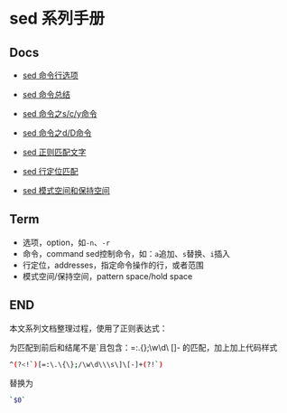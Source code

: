 # sed 系列手册

## Docs

- [sed 命令行选项](https://github.com/laxian/shell/blob/dev/shell-advanced/sed/sed-options.md)

- [sed 命令总结](https://github.com/laxian/shell/blob/dev/shell-advanced/sed/sed-commands.md)

- [sed 命令之s/c/y命令](https://github.com/laxian/shell/blob/dev/shell-advanced/sed/sed-commands-scy.md)

- [sed 命令之d/D命令](https://github.com/laxian/shell/blob/dev/shell-advanced/sed/sed-commands-dD.md)

- [sed 正则匹配文字](https://github.com/laxian/shell/blob/dev/shell-advanced/sed/sed-regexp.md)

- [sed 行定位匹配](https://github.com/laxian/shell/blob/dev/shell-advanced/sed/sed-addresses.md)

- [sed 模式空间和保持空间](https://github.com/laxian/shell/blob/dev/shell-advanced/sed/sed-handlet-advance.md)

## Term

- 选项，option，如`-n`、`-r`
- 命令，command
  sed控制命令，如：`a`追加、`s`替换、`i`插入
- 行定位，addresses，指定命令操作的行，或者范围
- 模式空间/保持空间，pattern space/hold space

## END

本文系列文档整理过程，使用了正则表达式：

为匹配到前后和结尾不是`且包含：=:.{};\w\d\ []- 的匹配，加上加上代码样式

```Bash
^(?<!`)[=:\.\{\};/\w\d\\\s\]\[-]+(?!`)
```

替换为

```Bash
`$0`
```
